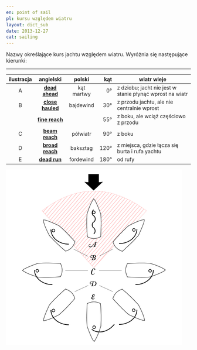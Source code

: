 ```yaml
---
en: point of sail
pl: kursu względem wiatru
layout: dict_sub
date: 2013-12-27
cat: sailing
---
```


Nazwy określające kurs jachtu względem wiatru. Wyróżnia się następujące kierunki:

---------------------------------------------------
| ilustracja | angielski | polski | kąt   | wiatr wieje |
|:----------:|:---------:|:------:|------:|-------------|
| A | **[dead ahead](/dict/dead-ahead.html)** | kąt martwy | 0° | z dziobu; jacht nie jest w stanie płynąć wprost na wiatr |
| B | **[close hauled](/dict/close-hauled.html)** | bajdewind | 30° | z przodu jachtu, ale nie centralnie wprost |
|   | **[fine reach](/dict/fine-reach.html)** |   | 55° | z boku, ale wciąż częściowo z przodu |
| C | **[beam reach](/dict/beam-reach.html)** | półwiatr | 90° | z boku |
| D | **[broad reach](/dict/broad-reach.html)** | baksztag | 120° | z miejsca, gdzie łącza się burta i rufa yachtu |
| E | **[dead run](/dict/dead-run.html)** | fordewind | 180° | od rufy |


![point of sail](/img/dict/points_of_sail.png)